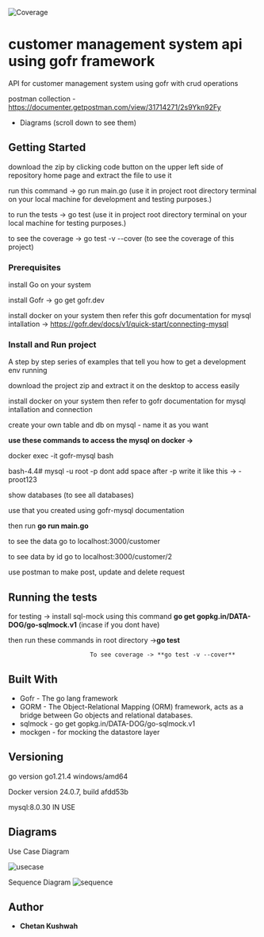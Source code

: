 
 ![Coverage](https://img.shields.io/badge/Coverage-100%25-brightgreen)

# customer management system api using gofr framework

API for customer management system using gofr with crud operations

postman collection - https://documenter.getpostman.com/view/31714271/2s9Ykn92Fy

* Diagrams (scroll down to see them)

## Getting Started

download the zip by clicking code button on the upper left side of repository home page and extract the file to use it 

run this command -> go run main.go (use it in project root directory terminal on your local machine for development and testing purposes.)

to run the tests -> go test (use it in project root directory terminal on your local machine for testing purposes.)

to see the coverage -> go test -v --cover (to see the coverage of this project)



### Prerequisites

install Go on your system

install Gofr -> go get gofr.dev

install docker on your system then refer this gofr documentation for mysql intallation -> https://gofr.dev/docs/v1/quick-start/connecting-mysql
  

### Install and Run project

A step by step series of examples that tell you how to get a development env running

download the project zip and extract it on the desktop to access easily

install docker on your system then refer to gofr documentation for mysql intallation and connection
  
create your own table and db on mysql - name it as you want

**use these commands to access the mysql on docker ->**

docker exec -it gofr-mysql bash

bash-4.4# mysql -u root -p<your mysql password for docker image> dont add space after -p write it like this -> -proot123

show databases (to see all databases)

use <your database name> that you created using gofr-mysql documentation
 
then run **go run main.go**

to see the data go to localhost:3000/customer

to see data by id go to localhost:3000/customer/2


use postman to make post, update and delete request 


## Running the tests

 for testing -> install sql-mock using this command **go get gopkg.in/DATA-DOG/go-sqlmock.v1**  (incase if you dont have) 

 then run these commands in root directory ->**go test**
 
                           To see coverage -> **go test -v --cover**


## Built With

* Gofr - The go lang framework
* GORM - The Object-Relational Mapping (ORM) framework, acts as a bridge between Go objects and relational databases.
* sqlmock - go get gopkg.in/DATA-DOG/go-sqlmock.v1
* mockgen - for mocking the datastore layer


## Versioning

go version go1.21.4 windows/amd64

Docker version 24.0.7, build afdd53b

mysql:8.0.30 IN USE

## Diagrams

Use Case Diagram

![usecase](https://github.com/chetankush/customer-management-system/assets/78559285/55686791-5ca6-416b-9b86-faaeca89622f)


Sequence Diagram
![sequence](https://github.com/chetankush/customer-management-system/assets/78559285/084a0d05-523a-4b05-96fd-b7b30563a12b)


## Author

* **Chetan Kushwah** 




